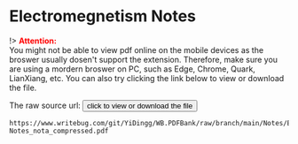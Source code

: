 # Electromegnetism Notes

!> **<span style='color:red'>Attention:</span>**<br>
You might not be able to view pdf online on the mobile devices as the broswer usually dosen't support the extension. Therefore, make sure you are using a mordern broswer on PC, such as Edge, Chrome, Quark, LianXiang, etc. You can also try clicking the link below to view or download the file.

The raw source url: <button onclick="window.open('https://www.writebug.com/git/YiDingg/WB.PDFBank/raw/branch/main/Notes/Electromegnetism Notes_nota_compressed.pdf')" type="button">click to view or download the file</button>

```pdf
https://www.writebug.com/git/YiDingg/WB.PDFBank/raw/branch/main/Notes/Electromegnetism Notes_nota_compressed.pdf
```